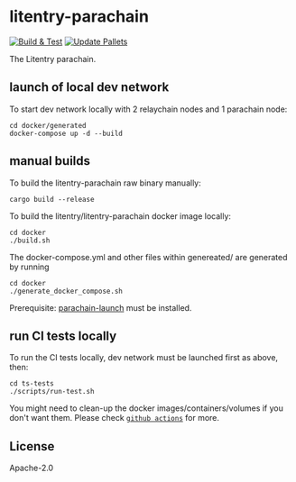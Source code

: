 # litentry-parachain
[![Build & Test](https://github.com/litentry/litentry-parachain/actions/workflows/build_and_run_test.yml/badge.svg)](https://github.com/litentry/litentry-parachain/actions/workflows/build_and_run_test.yml)
[![Update Pallets](https://github.com/litentry/litentry-parachain/actions/workflows/update_pallets.yml/badge.svg)](https://github.com/litentry/litentry-parachain/actions/workflows/update_pallets.yml)

The Litentry parachain.


## launch of local dev network

To start dev network locally with 2 relaychain nodes and 1 parachain node:
```
cd docker/generated
docker-compose up -d --build
```

## manual builds

To build the litentry-parachain raw binary manually:
```
cargo build --release
```

To build the litentry/litentry-parachain docker image locally:
```
cd docker
./build.sh
```
The docker-compose.yml and other files within genereated/ are generated by running
```
cd docker
./generate_docker_compose.sh
```
Prerequisite: [parachain-launch](https://github.com/open-web3-stack/parachain-launch) must be installed.

## run CI tests locally

To run the CI tests locally, dev network must be launched first as above, then:
```
cd ts-tests
./scripts/run-test.sh
```
You might need to clean-up the docker images/containers/volumes if you don't want them.
Please check [`github actions`](./.github/workflows/build_and_run_test.yml) for more.

## License
Apache-2.0


